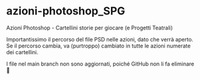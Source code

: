 # azioni-photoshop_SPG
Azioni Photoshop - Cartellini storie per giocare (e Progetti Teatrali)

Importantissimo il percorso del file PSD nelle azioni, dato che verrà aperto. Se il percorso cambia, va (purtroppo) cambiato in tutte le azioni numerate dei cartellini.

I file nel main branch non sono aggiornati, poiché GitHub non li fa eliminare 🤷
